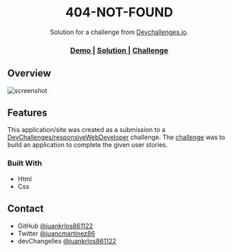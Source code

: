 <!-- Please update value in the {}  -->

<h1 align="center">404-NOT-FOUND</h1>

<div align="center">
   Solution for a challenge from  <a href="http://devchallenges.io" target="_blank">Devchallenges.io</a>.
</div>

<div align="center">
  <h3>
    <a href="https://not-found-70e1d.web.app/">
      Demo
    </a>
    <span> | </span>
    <a href="https://devchallenges.io/solutions/1PZ0hTe0a8xLYKF73CVY">
      Solution
    </a>
    <span> | </span>
    <a href="https://devchallenges.io/challenges/wBunSb7FPrIepJZAg0sY">
      Challenge
    </a>
  </h3>
</div>

## Overview


![screenshot](https://user-images.githubusercontent.com/13947631/180349117-91a0195c-ac5f-4b66-8a22-eaa20d9d64b7.png)

## Features

<!-- List the features of your application or follow the template. Don't share the figma file here :) -->

This application/site was created as a submission to a [DevChallenges/responsiveWebDeveloper](https://devchallenges.io/paths/responsive-web-developer) challenge. The [challenge](https://devchallenges.io/challenges/wBunSb7FPrIepJZAg0sY) was to build an application to complete the given user stories.

### Built With

<!-- This section should list any major frameworks that you built your project using. Here are a few examples.-->

- Html
- Css

## Contact

- GitHub [@juankrlos861122](https://github.com/juankrlos861122)
- Twitter [@juancmartinez86](https://twitter.com/juancmartinez86)
- devChangelles [@juankrlos861122](https://devchallenges.io/portfolio/juankrlos861122)
